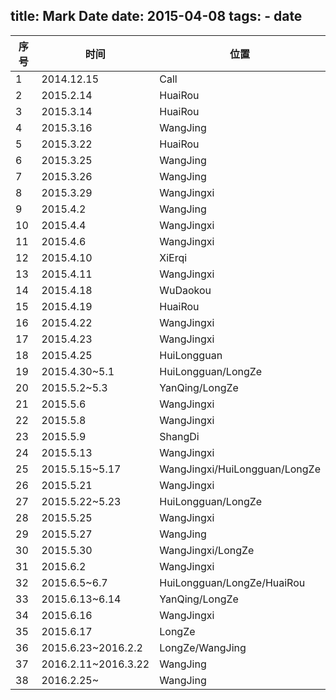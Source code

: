 title: Mark Date
date: 2015-04-08
tags:
    - date
---

|序号|时间|位置|
|----|----|----|
|1|2014.12.15|Call|
|2|2015.2.14|HuaiRou|
|3|2015.3.14|HuaiRou|
|4|2015.3.16|WangJing|
|5|2015.3.22|HuaiRou|
|6|2015.3.25|WangJing|
|7|2015.3.26|WangJing|
|8|2015.3.29|WangJingxi|
|9|2015.4.2|WangJing|
|10|2015.4.4|WangJingxi|
|11|2015.4.6|WangJingxi|
|12|2015.4.10|XiErqi|
|13|2015.4.11|WangJingxi|
|14|2015.4.18|WuDaokou|
|15|2015.4.19|HuaiRou|
|16|2015.4.22|WangJingxi|
|17|2015.4.23|WangJingxi|
|18|2015.4.25|HuiLongguan|
|19|2015.4.30~5.1|HuiLongguan/LongZe|
|20|2015.5.2~5.3|YanQing/LongZe|
|21|2015.5.6|WangJingxi|
|22|2015.5.8|WangJingxi|
|23|2015.5.9|ShangDi|
|24|2015.5.13|WangJingxi|
|25|2015.5.15~5.17|WangJingxi/HuiLongguan/LongZe|
|26|2015.5.21|WangJingxi|
|27|2015.5.22~5.23|HuiLongguan/LongZe|
|28|2015.5.25|WangJingxi|
|29|2015.5.27|WangJing|
|30|2015.5.30|WangJingxi/LongZe|
|31|2015.6.2|WangJingxi|
|32|2015.6.5~6.7|HuiLongguan/LongZe/HuaiRou|
|33|2015.6.13~6.14|YanQing/LongZe|
|34|2015.6.16|WangJingxi|
|35|2015.6.17|LongZe|
|36|2015.6.23~2016.2.2|LongZe/WangJing|
|37|2016.2.11~2016.3.22|WangJing|
|38|2016.2.25~|WangJing|